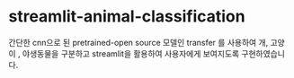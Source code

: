 # streamlit-animal-classification
간단한 cnn으로 된 pretrained-open source 모델인 transfer 를 사용하여 개, 고양이 , 야생동물을 구분하고 streamlit을 활용하여 사용자에게 
보여지도록 구현하였습니다. 

